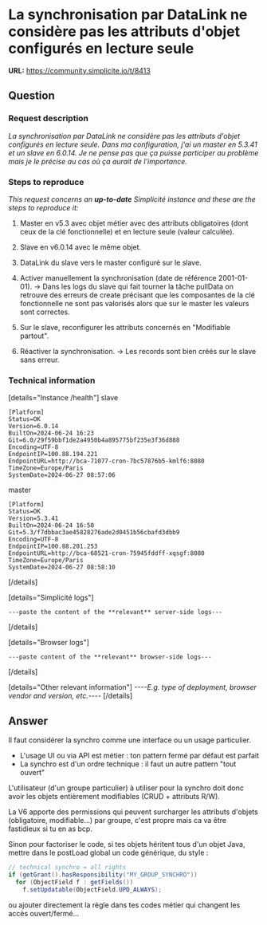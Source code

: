 # La synchronisation par DataLink ne considère pas les attributs d'objet configurés en lecture seule

**URL:** https://community.simplicite.io/t/8413

## Question
### Request description

*La synchronisation par DataLink ne considère pas les attributs d'objet configurés en lecture seule. Dans ma configuration, j'ai un master en 5.3.41 et un slave en 6.0.14. Je ne pense pas que ça puisse participer au problème mais je le précise au cas où ça aurait de l'importance.*

### Steps to reproduce

*This request concerns an **up-to-date** Simplicité instance
and these are the steps to reproduce it:*

1. Master en v5.3 avec objet métier avec des attributs obligatoires (dont ceux de la clé fonctionnelle) et en lecture seule (valeur calculée).
2. Slave en v6.0.14 avec le même objet.
3. DataLink du slave vers le master configuré sur le slave.
4. Activer manuellement la synchronisation (date de référence 2001-01-01).
-> Dans les logs du slave qui fait tourner la tâche pullData on retrouve des erreurs de create précisant que les composantes de la clé fonctionnelle ne sont pas valorisés alors que sur le master les valeurs sont correctes.

5. Sur le slave, reconfigurer les attributs concernés en "Modifiable partout".
6. Réactiver la synchronisation.
-> Les records sont bien créés sur le slave sans erreur.
 
### Technical information

[details="Instance /health"]
slave
```
[Platform]
Status=OK
Version=6.0.14
BuiltOn=2024-06-24 16:23
Git=6.0/29f59bbf1de2a4950b4a895775bf235e3f36d888
Encoding=UTF-8
EndpointIP=100.88.194.221
EndpointURL=http://bca-71077-cron-7bc57876b5-kmlf6:8080
TimeZone=Europe/Paris
SystemDate=2024-06-27 08:57:06
```
master
```
[Platform]
Status=OK
Version=5.3.41
BuiltOn=2024-06-24 16:50
Git=5.3/f7dbbac3ae45828276ade2d0451b56cbafd3dbb9
Encoding=UTF-8
EndpointIP=100.88.201.253
EndpointURL=http://bca-68521-cron-75945fddff-xqsgf:8080
TimeZone=Europe/Paris
SystemDate=2024-06-27 08:58:10
```
[/details]

[details="Simplicité logs"]
```text
---paste the content of the **relevant** server-side logs---
```
[/details]

[details="Browser logs"]
```text
---paste content of the **relevant** browser-side logs---
```
[/details]

[details="Other relevant information"]
*----E.g. type of deployment, browser vendor and version, etc.----*
[/details]

## Answer
Il faut considérer la synchro comme une interface ou un usage particulier.
- L'usage UI ou via API est métier : ton pattern fermé par défaut est parfait
- La synchro est d'un ordre technique : il faut un autre pattern "tout ouvert"

L'utilisateur (d'un groupe particulier) à utiliser pour la synchro doit donc avoir les objets entièrement modifiables (CRUD + attributs R/W).

La V6 apporte des permissions qui peuvent surcharger les attributs d'objets (obligatoire, modifiable...) par groupe, c'est propre mais ca va être fastidieux si tu en as bcp.

Sinon pour factoriser le code, si tes objets héritent tous d'un objet Java, mettre dans le postLoad global un code générique, du style :

```java
// technical synchro = all rights
if (getGrant().hasResponsibility("MY_GROUP_SYNCHRO"))
  for (ObjectField f : getFields())
    f.setUpdatable(ObjectField.UPD_ALWAYS);
```

ou ajouter directement la règle dans tes codes métier qui changent les accès ouvert/fermé...
